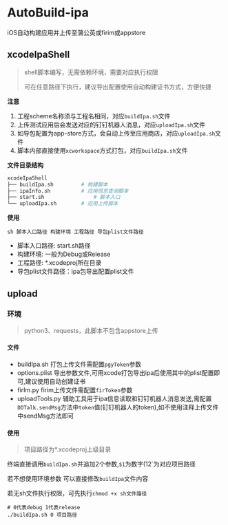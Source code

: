 # AutoBuild-ipa

iOS自动构建应用并上传至蒲公英或firim或appstore

## xcodeIpaShell

> shell脚本编写，无需依赖环境，需要对应执行权限
>
> 可在任意路径下执行，建议导出配置使用自动构建证书方式，方便快捷

**注意**

1. 工程scheme名称须与工程名相同，对应`buildIpa.sh`文件
2. 上传测试应用后会发送对应的钉钉机器人消息，对应`uploadIpa.sh`文件
3. 如导包配置为app-store方式，会自动上传至应用商店，对应`uploadIpa.sh`文件
4. 脚本内部直接使用`xcworkspace`方式打包，对应`buildIpa.sh`文件

**文件目录结构**

```sh
xcodeIpaShell
├── buildIpa.sh 		# 构建脚本
├── ipaInfo.sh 			# 应用信息查询脚本
├── start.sh 				# 脚本入口
└── uploadIpa.sh		# 应用上传脚本
```

**使用**

`sh 脚本入口路径 构建环境 工程路径 导包plist文件路径`

+ 脚本入口路径:  start.sh路径
+ 构建环境: 一般为Debug或Release
+ 工程路径: *.xcodeproj所在目录
+ 导包plist文件路径：ipa包导出配置plist文件

## upload

### 环境 

> python3、requests，此脚本不包含appstore上传

#### 文件

+ buildIpa.sh 打包上传文件需配置`pgyToken`参数
+ options.plist 导出参数文件,可用xcode打包导出ipa后使用其中的plist配置即可,建议使用自动创建证书
+ firIm.py firim上传文件需配置`firToken`参数
+ uploadTools.py 辅助工具用于ipa信息读取和钉钉机器人消息发送,需配置`DDTalk.sendMsg`方法中`token`值(钉钉机器人的token),如不使用注释上传文件中sendMsg方法即可

#### 使用

> 项目路径为*.xcodeproj上级目录

终端直接调用`buildIpa.sh`并追加2个参数,`$1`为数字($1%2,0为debug,1为Release),`$2`为对应项目路径

若不想使用环境参数 可以直接修改`buildIpa`文件内容

若无sh文件执行权限，可先执行`chmod +x sh文件路径`

```
# 0代表debug 1代表release
./buildIpa.sh 0 项目路径
```
